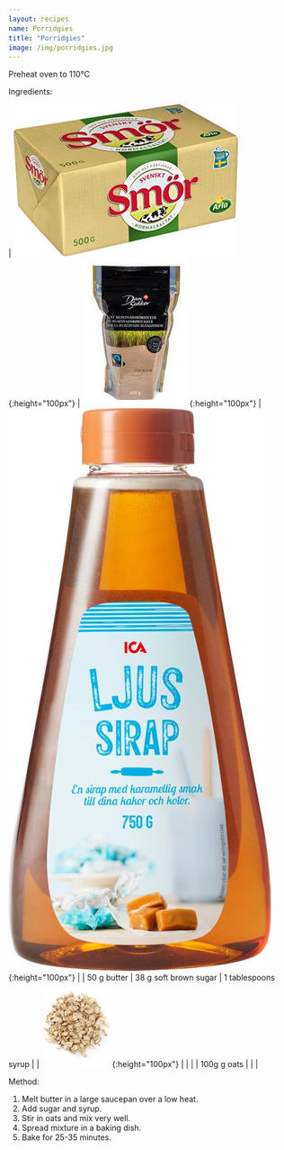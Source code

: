 ```yaml
---
layout: recipes
name: Porridgies
title: "Porridgies"
image: /img/porridgies.jpg
---
```


Preheat oven to 110°C

Ingredients:

| ![Butter](/img/butter.jpg){:height="100px"} | ![Light muscovado sugar](/img/lightmuscovadosugar.jpg){:height="100px"} | ![Syrup](/img/syrup.jpg){:height="100px"} |
| 50 g butter | 38 g soft brown sugar | 1 tablespoons syrup |
| ![Oats](/img/oats.jpg){:height="100px"} |  |  |
| 100g g oats |  |  |

Method:
1. Melt butter in a large saucepan over a low heat.
2. Add sugar and syrup.
3. Stir in oats and mix very well.
4. Spread mixture in a baking dish.
5. Bake for 25-35 minutes.